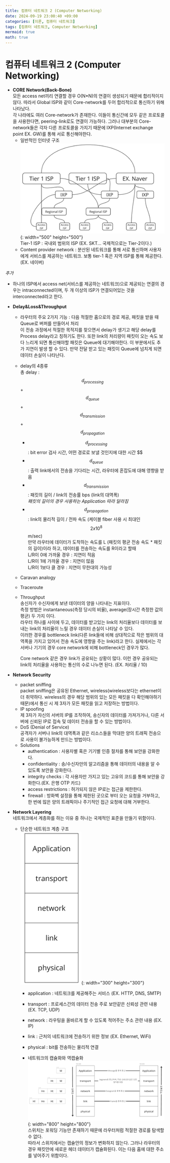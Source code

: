 ```yaml
---
title: 컴퓨터 네트워크 2 (Computer Networking)
date: 2024-09-19 23:00:40 +09:00
categories: [이론, 컴퓨터 네트워크]
tags: [컴퓨터 네트워크, Computer Networking]
mermaid: true
math: true
---
```


# 컴퓨터 네트워크 2 (Computer Networking)   

- **CORE Network(Back-Bone)**   
모든 access net끼리 연결할 경우 O(N*N)의 연결이 생성되기 때문에 합리적이지않다. 따라서 Global ISP와 같이 Core-network를 두어 합리적으로 통신하기 위해 나타났다.   
각 나라에도 여러 Core-network가 존재한다. 이들이 통신간에 모두 같은 프로토콜을 사용한다면, peering-link로도 연결이 가능하다. 그러나 대부분의 Core-network들은 각자 다른 프로토콜을 가지기 때문에 IXP(Internet exchange point EX. GW)를 통해 서로 통신해야한다.   
   - 일반적인 인터넷 구조   
      ![Desktop View](/assets/img/internet-st.png){: width="500" height="500"}  
      Tier-1 ISP : 국내외 범위의 ISP (EX. SKT... 국제적으로는 Tier-2이다.)   
   - Content provider network : 분산된 네트워크를 통해 서로 통신하며 사용자에게 서비스를 제공하는 네트워크. 보통 tier-1 혹은 지역 ISP를 통해 제공한다. (EX. 네이버)   

*추가*   
   - 하나의 ISP에서 access net(서비스를 제공하는 네트워크)으로 제공되는 연결의 경우는 intraconnected이며, 두 개 이상의 ISP가 연결되어있는 것을 interconnected라고 한다.   

- **Delay&Loss&Throughput**   
   - 라우터의 주요 2가지 기능 : 다음 적절한 홉으로의 경로 제공, 패킷을 받을 때 Queue로 버퍼를 만들어서 처리   
      이 전송 과정에서 적절한 목적지를 찾으면서 delay가 생기고 해당 delay를 Process delay라고 칭하기도 한다. 또한 link의 처리량이 패킷이 오는 속도 보다 느리게 되면 통신해야할 패킷은 Queue에 대기해야한다. 이 부분에서도 추가 지연이 발생 할 수 있다. 만약 전달 받고 있는 패킷이 Queue에 넘치게 되면 데이터 손실이 나타난다.   
   - delay의 4종류   
      총 delay : $$ d_{processing} $$ + $$ d_{queue} $$ + $$ d_{transmission} $$ + $$ d_{propagation} $$   
      - $$ d_{processing} $$ : bit error 검사 시간, 어떤 경로로 보낼 것인지에 대한 시간 $$   
      - $$ d_{queue} $$ : 출력 link에서의 전송을 기다리는 시간, 라우터에 혼잡도에 대해 영향을 받음   
      - $$ d_{transmission} $$ : 패킷의 길이 / link의 전송률 bps (link의 대역폭)   
         *패킷의 길이의 경우 사용하는 Application 따라 달라짐*   
      - $$ d_{propagation} $$ : link의 물리적 길이 / 전파 속도 (케이블 fiber 사용 시 최대인 $$ 2x10^8 $$ m/sec)   
      만약 라우터에 데이터가 도착하는 속도를 L (패킷의 평균 전송 속도 * 패킷의 길이)이라 하고, 데이터를 전송하는 속도를 R이라고 할때   
         L/R이 0에 가까울 경우 : 지연이 적음   
         L/R이 1에 가까울 경우 : 지연이 많음   
         L/R이 1보다 클 경우 : 지연이 무한대의 가능성   
   - Caravan analogy   
   - Traceroute   
   - Throughput   
      송신자가 수신자에게 보낸 데이터의 양을 나타내는 지표이다.    
      측정 방법은 instantaneous(측정 당시의 비율), average(장시간 측정한 값의 평균) 두 가지 이다.   
      라우터 하나를 사이에 두고, 데이터를 받고있는 link의 처리율보다 데이터를 보내는 link의 처리율이 느릴 경우 데이터 손실이 나타날 수 있다.   
      이러한 경우를 bottleneck link(다른 link들에 비해 상대적으로 작은 범위의 대역폭을 가지고 있어서 전송 속도에 영향을 주는 link)라고 한다. 실제에서는 각 서버나 기기의 경우 core network에 비해 bottleneck인 경우가 많다.   
         
      Core network 같은 경우 link가 공유되는 상황이 많다. 이런 경우 공유되는 link의 처리율을 사용하는 통신의 수로 나누면 된다. (EX. 처리율 / 10)  
- **Network Security**  
   - packet sniffing  
      packet sniffing은 공유된 Ethernet, wireless(wireless보다는 ethernet이 더 취약하다. wireless의 경우 해당 범위의 있는 모든 패킷을 다 확인해야하기 때문)에서 통신 시 제 3자가 모든 패킷을 읽고 저장하는 방법이다.  
   - IP spoofing  
      제 3자가 자신의 서버의 IP를 조작하여, 송신자의 데이터를 가져가거나, 다른 서버에 신뢰된 IP로 접속 및 데이터 전송을 할 수 있는 방법이다.  
   - DoS (Denial of Service)  
      공격자가 서버나 link의 대역폭과 같은 리소스들을 막대한 양의 트래픽 전송으로 사용이 불가능하게 만드는 방법이다.  
   - Solutions  
      - authentication : 사용자별 혹은 기기별 인증 절차를 통해 보안을 강화한다.  
      - confidentiality : 송/수신자만의 알고리즘을 통해 데이터의 내용을 알 수 있도록 보안을 강화한다.  
      - integrity checks : 각 사용자만 가지고 있는 고유의 코드를 통해 보안을 강화한다.(EX. 은행 OTP 카드)  
      - access restrictions : 허가되지 않은 IP로는 접근을 제한한다.  
      - firewall : 방화벽 설정을 통해 제한된 곳으로 부터 오는 요청을 거부하고, 한 번에 많은 양의 트래픽이나 주기적인 접근 요청에 대해 거부한다.  
- **Network Layering**  
   네트워크에서 계층화를 하는 이유 중 하나는 국제적인 표준을 만들기 위함이다.  
   - 단순한 네트워크 계층 구조  
      ![Layer](/assets/img/layer1.png){: width="300" height="300"}  
      - application : 네트워크를 제공해주는 서비스 (EX. HTTP, DNS, SMTP)  
      - transport : 프로세스간의 데이터 전송 주로 보안같은 신뢰성 관련 내용 (EX. TCP, UDP)  
      - network : 라우팅을 올바르게 할 수 있도록 적어주는 주소 관련 내용 (EX. IP)  
      - link : 근처의 네트워크에 전송하기 위한 정보 (EX. Ethernet, WiFi)  
      - physical : bit를 전송하는 물리적 연결  

      - 네트워크의 캡슐화와 역캡슐화  
         ![Layer](/assets/img/layer2.png){: width="800" height="800"}  
         스위치는 포워딩 기능만 존재하기 때문에 라우터처럼 적절한 경로를 탐색할 수 없다.  
         따라서 스위치에서는 캡슐안의 정보가 변화하지 않는다. 그러나 라우터의 경우 패킷안에 새로운 헤더 데이터가 캡슐화된다. 이는 다음 홉에 대한 주소를 넣어주기 위함이다.  